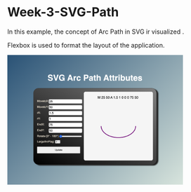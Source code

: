 # Week-3-SVG-Path
 
In this example, the concept of Arc Path in SVG ir visualized .

Flexbox is used to format the layout of the application.

<img src="./img/preview.png" width="400px">